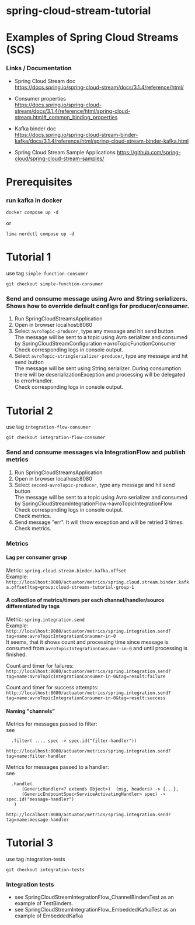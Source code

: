 # spring-cloud-stream-tutorial

# Examples of Spring Cloud Streams (SCS)

### Links / Documentation

- Spring Cloud Stream doc  
  https://docs.spring.io/spring-cloud-stream/docs/3.1.4/reference/html/

- Consumer properties   
  https://docs.spring.io/spring-cloud-stream/docs/3.1.4/reference/html/spring-cloud-stream.html#_common_binding_properties

- Kafka binder doc   
  https://docs.spring.io/spring-cloud-stream-binder-kafka/docs/3.1.4/reference/html/spring-cloud-stream-binder-kafka.html

- Spring Cloud Stream Sample Applications
  https://github.com/spring-cloud/spring-cloud-stream-samples/


# Prerequisites

### run kafka in docker
```
docker compose up -d
```
or
```
lima nerdctl compose up -d
```

# Tutorial 1
use tag `simple-function-consumer`
```
git checkout simple-function-consumer
```
### Send and consume message using Avro and String serializers. Shows how to override default configs for producer/consumer.
1. Run SpringCloudStreamsApplication
2. Open in browser localhost:8080
3. Select `avroTopic-producer`, type any message and hit send button\
The message will be sent to a topic using Avro serializer and consumed by SpringCloudStreamConfiguration->avroTopicFunctionConsumer\
Check corresponding logs in console output.
4. Select `avroTopic-stringSerializer-producer`, type any message and hit send button\
The message will be sent using String serializer. During consumption there will be deserializationException and processing will be delegated to errorHandler.\
Check corresponding logs in console output.

# Tutorial 2
use tag `integration-flow-consumer`
```
git checkout integration-flow-consumer
```
### Send and consume messages via IntegrationFlow and publish metrics
1. Run SpringCloudStreamsApplication
2. Open in browser localhost:8080
3. Select `second-avroTopic-producer`, type any message and hit send button\
   The message will be sent to a topic using Avro serializer and consumed by SpringCloudStreamIntegrationFlow->avroTopicIntegrationFlow\
   Check corresponding logs in console output.\
   Check metrics.
4. Send message "err". It will throw exception and will be retried 3 times.\
   Check metrics.

### Metrics
#### Lag per consumer group
Metric: `spring.cloud.stream.binder.kafka.offset`  
Example:  
`http://localhost:8080/actuator/metrics/spring.cloud.stream.binder.kafka.offset?tag=group:cloud-streams-tutorial-group-1`

#### A collection of metrics/timers per each channel/handler/source differentiated by tags
Metric: `spring.integration.send`  
Example:  
`http://localhost:8080/actuator/metrics/spring.integration.send?tag=name:avroTopicIntegrationConsumer-in-0`  
It seems, that it shows count and processing time since message is consumed from `avroTopicIntegrationConsumer-in-0`
and until processing is finished.

Count and timer for failures:  
`http://localhost:8080/actuator/metrics/spring.integration.send?tag=name:avroTopicIntegrationConsumer-in-0&tag=result:failure`

Count and timer for success attempts:  
`http://localhost:8080/actuator/metrics/spring.integration.send?tag=name:avroTopicIntegrationConsumer-in-0&tag=result:success`

#### Naming "channels"
Metrics for messages passed to filter:  
see
```
  .filter( ..., spec -> spec.id("filter-handler"))
```
`http://localhost:8080/actuator/metrics/spring.integration.send?tag=name:filter-handler`

Metrics for messages passed to a handler:  
see
```
  .handle(
      (GenericHandler<? extends Object>)  (msg, headers) -> {...},
      (GenericEndpointSpec<ServiceActivatingHandler> spec) -> spec.id("message-handler")
   )
```
`http://localhost:8080/actuator/metrics/spring.integration.send?tag=name:message-handler`

# Tutorial 3
use tag integration-tests
```
git checkout integration-tests
```
### Integration tests
- see SpringCloudStreamIntegrationFlow_ChannelBindersTest as an example of TestBinders.
- see SpringCloudStreamIntegrationFlow_EmbeddedKafkaTest as an example of EmbeddedKafka